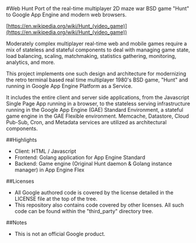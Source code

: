 #Web Hunt
Port of the real-time multiplayer 2D maze war BSD game "Hunt" to Google
App Engine and modern web browsers.

[https://en.wikipedia.org/wiki/Hunt_(video_game)](https://en.wikipedia.org/wiki/Hunt_(video_game))

Moderately complex multiplayer real-time web and mobile games require
a mix of stateless and stateful components to deal with managing game
state, load balancing, scaling, matchmaking, statistics gathering,
monitoring, analytics, and more.

This project implements one such design and architecture for modernizing
the retro terminal based real time multiplayer 1980's BSD game, "Hunt"
and running in Google App Engine Platform as a Service.

It includes the entire client and server side applications, from the
Javascript Single Page App running in a browser, to the stateless
serving infrastructure running in the Google App Engine (GAE) Standard
Environment, a stateful game engine in the GAE Flexible environment.
Memcache, Datastore, Cloud Pub-Sub, Cron, and Metadata services are
utilized as architectural components.

##Highlights
* Client: HTML / Javascript
* Frontend: Golang application for App Engine Standard
* Backend: Game engine (Original Hunt daemon & Golang instance manager)
  in App Engine Flex

##Licenses
* All Google authored code is covered by the license detailed in the LICENSE
  file at the top of the tree.
* This repository also contains code covered by other licenses.  All
  such code can be found within the "third_party" directory tree.

##Notes
* This is not an official Google product.
